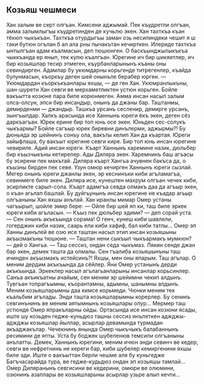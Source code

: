 ## Козьяш чешмеси

Хан залым ве серт олгъан. Кимсени аджымай. Пек къудретли олгъан, амма залымлыгъы къудретинден де кучьлю экен. Хан тахткъа къан тёкюп чыкъкъан. Тахткъа отурдыгъы заман озь несилиндеки чешит я ш таки бутюн огълан б ал ала рны пычакътан кечирткен. Илериде тахткъа ынтылгъан адам къалмасын, деп тюшюнген.
О баскъынджылыкъкъа чыккъанда ер янып, тек кулю къалгъан. Юрегине ич бир шикяетлер, ич бир козьяшлар тесир этмеген, къурбанларынынъ къаны оны севиндирген. Адамлар бу укюмдарны корьгенде титрегенлер, къайда булунмасын, къоркъу деген шей онынъле берабер юрген.
— Укюмдардан къоркъкъанлары яхшы, — де ген Хан.
Укюмранлыкъны, шан-шурети Хан севги ве мерхаметликтен устюн корьген. Бойле вакъытта козюне пара биле корюнмеген.
Амма инсан насыл залым олса-олсун, эпси бир инсандыр, онынъ да джаны бар. Таштанмы, демирденми — джандыр. Ташкъа урсанъ сесленир, демирге урсанъ, зынгъылдар. Халкъ арасында исе Ханнынъ юреги ёкъ экен, деген сёз даркъагъан. Юрек ерине бир топ юнь осе экен. Юньден сес-солукъ чыкъармы? Бойле сагъыр юрек биревни динълерми, аджырмы?!
Бу дюньяда эр шейнинъ сонъу ола, вакъты келип Хан да къартая. Юреги зайыфлаша, бу вакъыт юрегине севги кире. Бир топ юнь инсан юрегине чевириле. Адий инсан юреги.
Къарт Ханнынъ харемине назик, дюльбер бир къызчыкъны кетирелер. Ады Диляра экен. Харемнинъ баш агъасы бу эсирени пек макътай.
Диляра къарт Хангьа ачувнен бакъса да, о къызны бирден пек севе. Узун омюр кечирген Ханнынъ юреги сызлай. Мегер онынъ юреги джанлы экен, эр кеснинъки киби агъламагъа,
севинмеге биле экен.
Диляра исе, кунештен махрум олгъан чечек киби, эсирликте сарып-сола. Къарт адамгъа севда олмакъ даа да агъыр экен, о къан агьлап башлай. Бу дуйгьунынъ инсан юрегине не къадар агьыр олгъаныны Хан яхшы анълай. Хан иранлы мимар Омер устаны чагъырып, шойле эмир бере:
— Ойле бир шей яп ки, таш биле эркек юреги киби агъласын.
— Къыз пек дюльбер эдими? — деп сорай уста.
— Сен онынъ акъкъында сорама! О генч, кунеш киби шавлели, гогерджин киби назик, саарь ели киби хафиф, бал киби татлы...
Омер эп Ханны динълей ве озю исе таштан насыл этип инсан козьяшыны акъызмакъны тюшюне.
— Таштан нени сыкъып чыкъармакъ мумкюн? — дей о Хангьа. — Таш сессиз, ондан седа чыкъмаз. Лякин сенде джан бар экен, демек ташта да олмалы. Сен гъалиба козьяшынъны таш ичинден акъызмакъ истейсинъ?! Яхшы, мен оны япарым. Таш агълар. О меним дердим акъкъында да сёйлер. Яни Омер устанынъ дерди акъкъында. Эркеклер насыл агълагьанларыны инсанлар корьсинлер. Санъа акъикъатны ачайым, сен меним эр шейимни чекип алдынъ. Тувгъан топрагъымны, къорантамны, адымны, шанымны алдынъ. Меним козьяшларымны даа кимсе корьмеди. Чюнки меним тек къальбим агълады. Энди ташта козьяшларымны корерлер. Бу сенинъ севгинънинъ ве меним аятымнынъ козьяшлары олур...
Мермер таш устюнде Омер япракъларны ойды. Ортасында исе инсан козюни ясады, иште шу козьден гедже-куньдюз ташны сессиз инълеткен аджджы-аджджы козьяшлар йыллар, асырлар девамында турмадан акъаджакълар.
Чечекнинъ янында Омер чыкъчыкъ балабаннынъ ресимини де япты. Уста бу боджек шубеленюв темсили олгъаныны анълатты. Демек, Ханнынъ юрегини, меним ичюн энди севинч ве кедер, севги ве нефретнинъ не кереги бар, киби шубелер кемиргенини яхшы биле эди.
Иште о вакъыттан берли чешме аля бу куньгедже Багъчасарайда тура, ве гедже-кудьдюз ондан эп козьяшы тамлай...
Омер Диляранынъ севгисини ве кедерини, омюри ве олюмини, озюнинъ азаплары ве козьяшларыны асырлар узьре алып кечти... 

